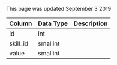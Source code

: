 This page was updated September 3 2019

| Column   | Data Type | Description |
| -------- | --------- | ----------- |
| id       | int       |             |
| skill_id | smallint  |             |
| value    | smallint  |             |